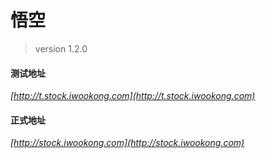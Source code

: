 # 悟空
> version 1.2.0

#### 测试地址
*[http://t.stock.iwookong.com](http://t.stock.iwookong.com)*

#### 正式地址

*[http://stock.iwookong.com](http://stock.iwookong.com)*
